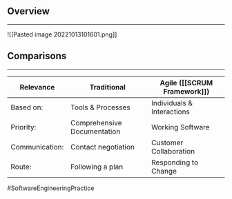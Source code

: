 ## Overview
---
![[Pasted image 20221013101601.png]]

## Comparisons
---
| Relevance | Traditional | Agile ([[SCRUM Framework]]) |
| - | - | - | 
| Based on: | Tools & Processes | Individuals & Interactions |
| Priority: | Comprehensive Documentation| Working Software |
| Communication: | Contact negotiation | Customer Collaboration |
| Route: | Following a plan | Responding to Change |

#SoftwareEngineeringPractice 